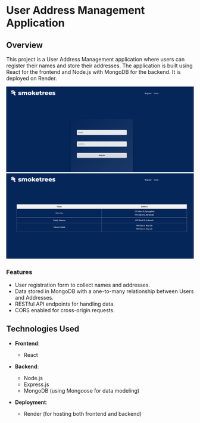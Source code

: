 # User Address Management Application

## Overview

This project is a User Address Management application where users can register their names and store their addresses. The application is built using React for the frontend and Node.js with MongoDB for the backend. It is deployed on Render.

![Registration Page](https://github.com/Nickss5/User-Address-Management/blob/main/smoketrees1.png)
![Users Page](https://github.com/Nickss5/User-Address-Management/blob/main/smoketrees2.png)


### Features

- User registration form to collect names and addresses.
- Data stored in MongoDB with a one-to-many relationship between Users and Addresses.
- RESTful API endpoints for handling data.
- CORS enabled for cross-origin requests.

## Technologies Used

- **Frontend**: 
  - React
    
- **Backend**: 
  - Node.js
  - Express.js
  - MongoDB (using Mongoose for data modeling)
  
- **Deployment**: 
  - Render (for hosting both frontend and backend)




